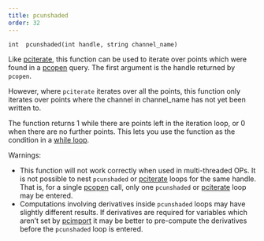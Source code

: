 ```yaml
---
title: pcunshaded
order: 32
---
```

`int  pcunshaded(int handle, string channel_name)`

Like [pciterate](/en/houdini-vex/point-clouds-and-3d-images/pciterate "This function can be used to iterate over all the points which were
found in the pcopen query."), this function can be used to iterate over
points which were found in a [pcopen](/en/houdini-vex/point-clouds-and-3d-images/pcopen "Returns a handle to a point cloud file.") query. The first argument is
the handle returned by `pcopen`.

However, where `pciterate` iterates over all the points, this function
only iterates over points where the channel in channel_name has
not yet been written to.

The function returns 1 while there are points left in the iteration loop,
or 0 when there are no further points. This lets you use the function as
the condition in a [while loop](../statement.html).

Warnings:

- This function will not work correctly when used in multi-threaded OPs.
 It is not possible to nest `pcunshaded` or [pciterate](/en/houdini-vex/point-clouds-and-3d-images/pciterate "This function can be used to iterate over all the points which were
 found in the pcopen query.")
 loops for the same handle. That is, for a single [pcopen](/en/houdini-vex/point-clouds-and-3d-images/pcopen "Returns a handle to a point cloud file.")
 call, only one `pcunshaded` or [pciterate](/en/houdini-vex/point-clouds-and-3d-images/pciterate "This function can be used to iterate over all the points which were
 found in the pcopen query.") loop may be
 entered.
- Computations involving derivatives inside `pcunshaded` loops may have
 slightly different results. If derivatives are required for variables
 which aren’t set by [pcimport](/en/houdini-vex/point-clouds-and-3d-images/pcimport "Imports channel data from a point cloud inside a pciterate or a pcunshaded loop.") it may be better to
 pre-compute the derivatives before the `pcunshaded` loop is entered.
